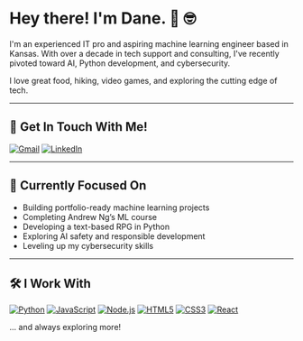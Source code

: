 # Hey there! I'm Dane. 👋 🤓

I'm an experienced IT pro and aspiring machine learning engineer based in Kansas. With over a decade in tech support and consulting, I've recently pivoted toward AI, Python development, and cybersecurity.

I love great food, hiking, video games, and exploring the cutting edge of tech.

---

## 📨 Get In Touch With Me!

[![Gmail](https://img.shields.io/badge/Gmail-D14836?style=for-the-badge&logo=gmail&logoColor=white)](mailto:daneasimoneau@gmail.com)
[![LinkedIn](https://img.shields.io/badge/LinkedIn-0077B5?style=for-the-badge&logo=linkedin&logoColor=white)](https://www.linkedin.com/in/danesimoneau/)

---

## 🧠 Currently Focused On
- Building portfolio-ready machine learning projects
- Completing Andrew Ng’s ML course
- Developing a text-based RPG in Python
- Exploring AI safety and responsible development
- Leveling up my cybersecurity skills

---

## 🛠️ I Work With
[![Python](https://img.shields.io/badge/Python-3776AB?style=for-the-badge&logo=python&logoColor=white)]()
[![JavaScript](https://img.shields.io/badge/JavaScript-F7DF1E?style=for-the-badge&logo=javascript&logoColor=black)]()
[![Node.js](https://img.shields.io/badge/Node.js-339933?style=for-the-badge&logo=nodedotjs&logoColor=white)]()
[![HTML5](https://img.shields.io/badge/HTML5-E34F26?style=for-the-badge&logo=html5&logoColor=white)]()
[![CSS3](https://img.shields.io/badge/CSS3-1572B6?style=for-the-badge&logo=css3&logoColor=white)]()
[![React](https://img.shields.io/badge/React-20232A?style=for-the-badge&logo=react&logoColor=61DAFB)]()

... and always exploring more!

